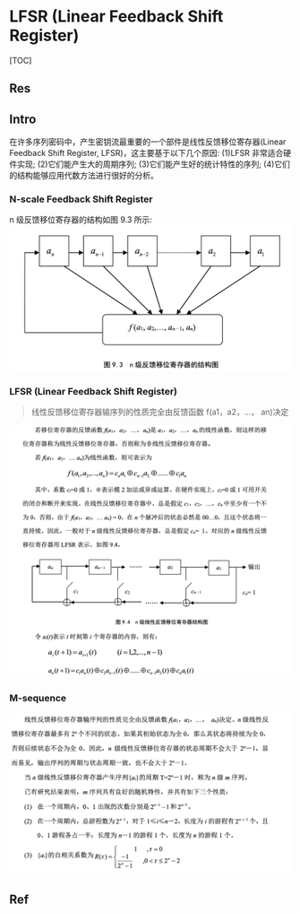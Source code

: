# LFSR (Linear Feedback Shift Register)

[TOC]



## Res


## Intro
在许多序列密码中，产生密钥流最重要的一个部件是线性反馈移位寄存器(Linear Feedback Shift Register, LFSR)，这主要基于以下几个原因:
(1)LFSR 非常适合硬件实现; 
(2)它们能产生大的周期序列; 
(3)它们能产生好的统计特性的序列;
(4)它们的结构能够应用代数方法进行很好的分析。


### N-scale Feedback Shift Register
n 级反馈移位寄存器的结构如图 9.3 所示:
![](../../../../../../../../../Assets/Pics/Screenshot%202023-06-14%20at%201.08.29%20PM.png)


### LFSR (Linear Feedback Shift Register)

> 线性反馈移位寄存器输序列的性质完全由反馈函数 f(a1，a2，...， an)决定


![](../../../../../../../../../Assets/Pics/Screenshot%202023-06-14%20at%201.10.52%20PM.png)


### M-sequence
![](../../../../../../../../../Assets/Pics/Screenshot%202023-06-14%20at%201.12.52%20PM.png)


## Ref

